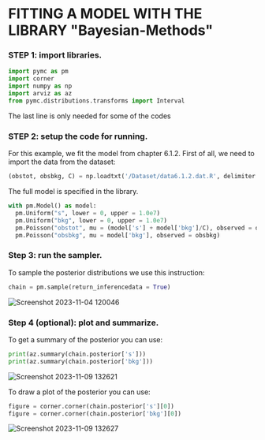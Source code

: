 # FITTING A MODEL WITH THE LIBRARY "Bayesian-Methods"

### STEP 1: import libraries.

```Python
import pymc as pm
import corner
import numpy as np
import arviz as az
from pymc.distributions.transforms import Interval
```
The last line is only needed for some of the codes

### STEP 2: setup the code for running.

For this example, we fit the model from chapter 6.1.2.
First of all, we need to import the data from the dataset:
```Python
(obstot, obsbkg, C) = np.loadtxt('/Dataset/data6.1.2.dat.R', delimiter = ",", unpack = True)
```
The full model is specified in the library.
```Python
with pm.Model() as model:
  pm.Uniform("s", lower = 0, upper = 1.0e7)
  pm.Uniform("bkg", lower = 0, upper = 1.0e7)
  pm.Poisson("obstot", mu = (model['s'] + model['bkg']/C), observed = obstot)
  pm.Poisson("obsbkg", mu = model['bkg'], observed = obsbkg)
```

### Step 3: run the sampler.

To sample the posterior distributions we use this instruction:
```Python
chain = pm.sample(return_inferencedata = True)
```

![Screenshot 2023-11-04 120046](https://github.com/ilBenza97/Bayesian-Methods/assets/145661415/e88c5b1b-d5a6-4cdb-bc30-1f92dfbb14b0)

### Step 4 (optional): plot and summarize.

To get a summary of the posterior you can use:
```Python
print(az.summary(chain.posterior['s']))
print(az.summary(chain.posterior['bkg']))
```

![Screenshot 2023-11-09 132621](https://github.com/ilBenza97/Bayesian-Methods/assets/145661415/3e973628-0646-4fa2-b087-e602f8e4d983)

To draw a plot of the posterior you can use:
```Python
figure = corner.corner(chain.posterior['s'][0])
figure = corner.corner(chain.posterior['bkg'][0])
```

![Screenshot 2023-11-09 132627](https://github.com/ilBenza97/Bayesian-Methods/assets/145661415/e38c3618-d413-405c-b83d-6d6eaa04038b)
